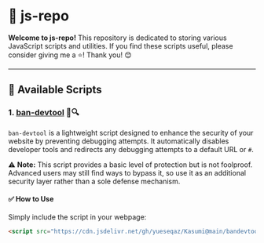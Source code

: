 # 🌸 js-repo  

**Welcome to js-repo!** This repository is dedicated to storing various JavaScript scripts and utilities. If you find these scripts useful, please consider giving me a ⭐️! Thank you! 😊  

---

## 📌 Available Scripts  

### 1. [ban-devtool](https://github.com/yueseqaz/Kasumi/) 🚫🔍  
`ban-devtool` is a lightweight script designed to enhance the security of your website by preventing debugging attempts. It automatically disables developer tools and redirects any debugging attempts to a default URL or `#`.  

⚠ **Note:** This script provides a basic level of protection but is not foolproof. Advanced users may still find ways to bypass it, so use it as an additional security layer rather than a sole defense mechanism.  

#### ✅ How to Use  
Simply include the script in your webpage:  
```html
<script src="https://cdn.jsdelivr.net/gh/yueseqaz/Kasumi@main/bandevtool.js"></script>
